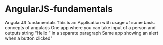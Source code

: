 # AngularJS-fundamentals
AngularJS fundamentals
This is an Application with usage of some basic concepts of angularjs
One app where you can take input of a person and outputs string “Hello <Name>” in a separate paragraph
Same app showing an alert when a button clicked"
